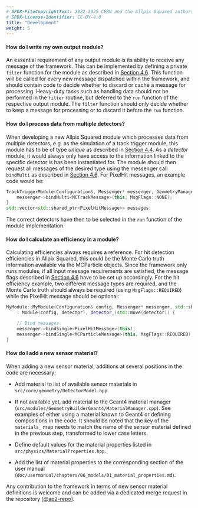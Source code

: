 ```yaml
---
# SPDX-FileCopyrightText: 2022-2025 CERN and the Allpix Squared authors
# SPDX-License-Identifier: CC-BY-4.0
title: "Development"
weight: 5
---
```


#### How do I write my own output module?

An essential requirement of any output module is its ability to receive any message of the framework. This can be implemented
by defining a private `filter` function for the module as described in [Section 4.6](../04_framework/06_messages.md). This
function will be called for every new message dispatched within the framework, and should contain code to decide whether to
discard or cache a message for processing. Heavy-duty tasks such as handling data should not be performed in the `filter`
routine, but deferred to the `run` function of the respective output module. The `filter` function should only decide whether
to keep a message for processing or to discard it before the `run` function.

#### How do I process data from multiple detectors?

When developing a new Allpix Squared module which processes data from multiple detectors, e.g. as the simulation of a track
trigger module, this module has to be of type *unique* as described in [Section 4.4](../04_framework/04_modules.md). As a
*detector* module, it would always only have access to the information linked to the specific detector is has been
instantiated for. The module should then request all messages of the desired type using the messenger call `bindMulti` as
described in [Section 4.6](../04_framework/06_messages.md). For PixelHit messages, an example code would be:

```cpp
TrackTriggerModule(Configuration&, Messenger* messenger, GeometryManager* geo_manager) {
    messenger->bindMulti<MCTrackMessage>(this, MsgFlags::NONE);
}
std::vector<std::shared_ptr<PixelHitMessage>> messages;
```

The correct detectors have then to be selected in the `run` function of the module implementation.

#### How do I calculate an efficiency in a module?

Calculating efficiencies always requires a reference. For hit detection efficiencies in Allpix Squared, this could be the
Monte Carlo truth information available via the MCParticle objects. Since the framework only runs modules, if all input
message requirements are satisfied, the message flags described in
[Section 4.6](../04_framework/06_messages.md#message-flags) have to be set up accordingly. For the hit efficiency example,
two different message types are required, and the Monte Carlo truth should always be required (using `MsgFlags::REQUIRED`)
while the PixelHit message should be optional:

```cpp
MyModule::MyModule(Configuration& config, Messenger* messenger, std::shared_ptr<Detector> detector)
    : Module(config, detector), detector_(std::move(detector)) {

    // Bind messages
    messenger->bindSingle<PixelHitMessage>(this);
    messenger->bindSingle<MCParticleMessage>(this, MsgFlags::REQUIRED);
}
```

#### How do I add a new sensor material?

When adding a new sensor material, additions at several positions in the code are necessary:

- Add material to list of available sensor materials in `src/core/geometry/DetectorModel.hpp`.

- If not available yet, add material to the Geant4 material manager
  (`src/modules/GeometryBuilderGeant4/MaterialManager.cpp`). See examples of either using a material known to Geant4 or
  defining compositions in the code. It should be noted that the key of the `materials_` map needs to match the name of the
  sensor material defined in the previous step, transformed to lower case letters.

- Define default values for the material properties listed in `src/physics/MaterialProperties.hpp`.

- Add the list of material properties to the corresponding section of the user manual
  (`doc/usermanual/chapters/06_models/01_material_properties.md`).

Any contribution to the framework in terms of new sensor material definitions is welcome and can be added via a dedicated
merge request in the repository \[[@ap2-repo]\].


[@ap2-repo]: https://gitlab.cern.ch/allpix-squared/allpix-squared
